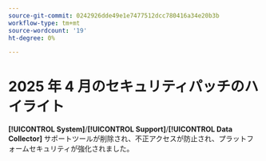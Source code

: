 ```yaml
---
source-git-commit: 0242926dde49e1e7477512dcc780416a34e20b3b
workflow-type: tm+mt
source-wordcount: '19'
ht-degree: 0%

---
```

# 2025 年 4 月のセキュリティパッチのハイライト

**[!UICONTROL System]**/**[!UICONTROL Support]**/**[!UICONTROL Data Collector]** サポートツールが削除され、不正アクセスが防止され、プラットフォームセキュリティが強化されました。
